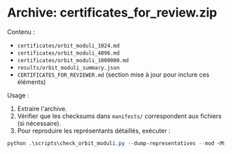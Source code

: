 # Archive: certificates_for_review.zip

Contenu :

- `certificates/orbit_moduli_1024.md`
- `certificates/orbit_moduli_4096.md`
- `certificates/orbit_moduli_1000000.md`
- `results/orbit_moduli_summary.json`
- `CERTIFICATES_FOR_REVIEWER.md` (section mise à jour pour inclure ces éléments)

Usage :

1. Extraire l'archive.
2. Vérifier que les checksums dans `manifests/` correspondent aux fichiers (si nécessaire).
3. Pour reproduire les représentants détaillés, exécuter :

```powershell
python .\scripts\check_orbit_moduli.py --dump-representatives --mod <M> --max-iter 20000
```
